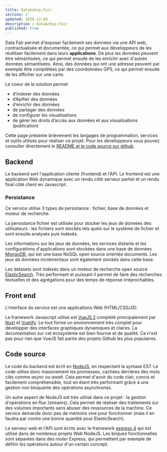 ```yaml
---
title: Data&nbsp;Fair
section: 2
updated: 2020-12-09
description : Data&nbsp;Fair
published: true
---
```


Data&nbsp;Fair permet d'exposer facilement ses données via une API web, contractualisée et documentée, ce qui permet aux développeurs de les réutiliser facilement dans leurs **applications**. De plus les données peuvent être sémantisées, ce qui permet ensuite de les enrichir avec d'autres données sémantisées. Ainsi, des données qui ont une adresse peuvent par exemple être complétées par des coordonnées GPS, ce qui permet ensuite de les afficher sur une carte.

Le coeur de la solution permet
* d’indexer des données
* d’Apifier des données
* d’enrichir des données
* de partager des données
* de configurer les visualisations
* de gérer les droits d’accès aux données et aux visualisations (publication)


Cette page présente brièvement les langages de programmation, services et outils utilisés pour réaliser ce projet. Pour les développeurs vous pouvez consulter directement le [README et le code source sur github](https://github.com/data-fair/data-fair).

## Backend

Le backend sert l'application cliente (frontend) et l'API. Le frontend est une application Web dynamique avec un rendu côté serveur partiel et un rendu final côté client en Javascript.


### Persistance

Ce service utilise 3 types de persistance : fichier, base de données et moteur de recherche.

La persistance fichier est utilisée pour stocker les jeux de données des utilisateurs : les fichiers sont stockés tels quels sur le système de fichier et sont ensuite analysés puis indexés.

Les informations sur les jeux de données, les services distants et les configurations d'applications sont stockées dans une base de données [MongoDB](https://www.mongodb.com/fr), qui est une base NoSQL open source orientée documents. Les jeux de données incrémentaux sont également stockés dans cette base.

Les datasets sont indexés dans un moteur de recherche open source [ElasticSearch](https://www.elastic.co/fr/products/elasticsearch). Très performant et puissant il permet de faire des recherches textuelles et des agrégations pour des temps de réponse irréprochables.

## Front end

L'interface du service est une applications Web (HTML/CSS/JS).

Le framework Javascript utilisé est [VueJS 2](https://vuejs.org/) complété principalement par [Nuxt](https://nuxtjs.org/) et [Vuetify](https://vuetifyjs.com/en/). Le tout forme un environnement très complet pour développer des interfaces graphiques dynamiques et claires. La documentation sur cet écosystème est bien fournie et de qualité. Ce n'est pas pour rien que VueJS fait partie des projets Github les plus populaires.

## Code source

Le code du backend est écrit en [NodeJS](https://nodejs.org/en/), en respectant la syntaxe ES7. Le code utilise donc massivement les promesses, cachées derrières des mots clés comme *async* ou *await*. Cela permet d'avoir du code clair, concis et facilement compréhensible, tout en étant très performant grâce à une gestion non bloquante des opérations asynchrones.

Un autre aspect de NodeJS est très utilisé dans ce projet : la gestion d'opérations en flux (streams). Cela permet de réaliser des traitements sur des volumes importants sans abuser des ressources de la machine. Ce service demande donc peu de mémoire vive pour fonctionner (mais il en faudra par contre une bonne quantité pour ElasticSearch).

Le serveur web et l'API sont écrits avec le framework [express 4](https://expressjs.com/fr/) qui est utilisé dans de nombreux projets Web NodeJS. Les briques fonctionnelles sont séparées dans des *router* Express, qui permettent par exemple de définir les opérations autour d'un certain concept.
